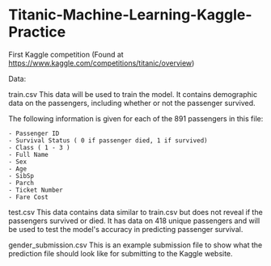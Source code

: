 # Titanic-Machine-Learning-Kaggle-Practice

First Kaggle competition (Found at https://www.kaggle.com/competitions/titanic/overview)


Data:

train.csv
This data will be used to train the model. It contains demographic data on the passengers, including whether or not the passenger survived. 

The following information is given for each of the 891 passengers in this file:

    - Passenger ID
    - Survival Status ( 0 if passenger died, 1 if survived)
    - Class ( 1 - 3 )
    - Full Name
    - Sex
    - Age
    - SibSp
    - Parch
    - Ticket Number
    - Fare Cost
    
   
test.csv
This data contains data similar to train.csv but does not reveal if the passengers survived or died. It has data on 418 unique passengers and will be used to test the model's accuracy in predicting passenger survival. 

gender_submission.csv
This is an example submission file to show what the prediction file should look like for submitting to the Kaggle website. 


